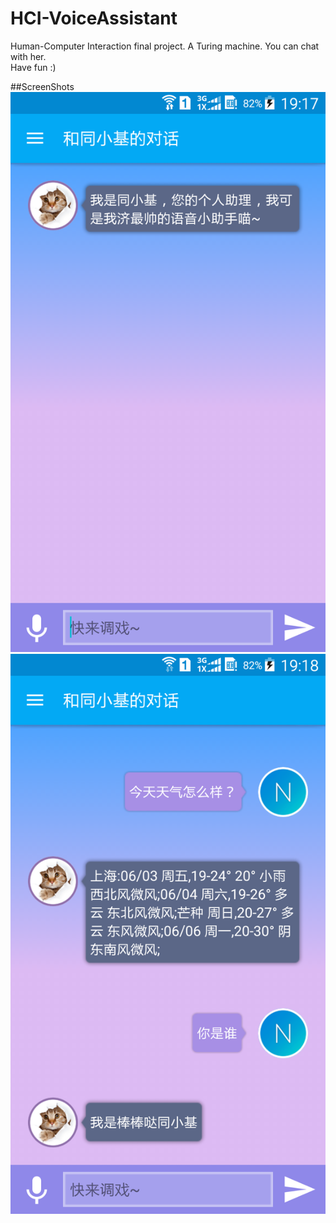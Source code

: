 # HCI-VoiceAssistant
Human-Computer Interaction final project. A Turing machine. You can chat with her.
<br>
Have fun :)

##ScreenShots
![1](./app/screenshots/Screenshot_2016-06-03-19-17-46.png)
![1](./app/screenshots/Screenshot_2016-06-03-19-18-24.png)
